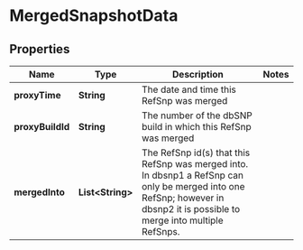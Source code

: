 # MergedSnapshotData

## Properties
Name | Type | Description | Notes
------------ | ------------- | ------------- | -------------
**proxyTime** | **String** | The date and time this RefSnp was merged | 
**proxyBuildId** | **String** | The number of the dbSNP build in which this RefSnp was merged | 
**mergedInto** | **List&lt;String&gt;** | The RefSnp id(s) that this RefSnp was merged into. In dbsnp1 a RefSnp can only be merged into one RefSnp; however in dbsnp2 it is possible to merge into multiple RefSnps. | 
